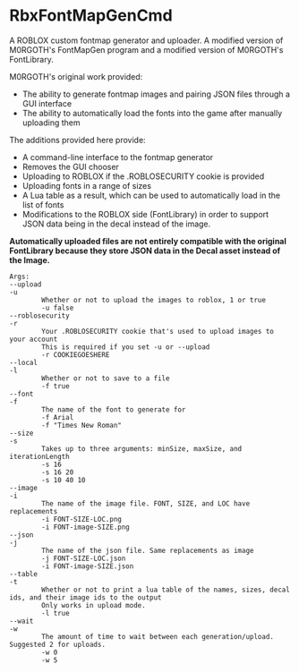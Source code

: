 # RbxFontMapGenCmd
A ROBLOX custom fontmap generator and uploader.
A modified version of M0RGOTH's FontMapGen program and a modified version of M0RGOTH's FontLibrary.

M0RGOTH's original work provided:

* The ability to generate fontmap images and pairing JSON files through a GUI interface
* The ability to automatically load the fonts into the game after manually uploading them

The additions provided here provide:

* A command-line interface to the fontmap generator
* Removes the GUI chooser
* Uploading to ROBLOX if the .ROBLOSECURITY cookie is provided
* Uploading fonts in a range of sizes
* A Lua table as a result, which can be used to automatically load in the list of fonts
* Modifications to the ROBLOX side (FontLibrary) in order to support JSON data being in the decal instead of the image.

**Automatically uploaded files are not entirely compatible with the original FontLibrary because they store JSON data in the Decal asset instead of the Image.**

	Args:
	--upload
	-u
	        Whether or not to upload the images to roblox, 1 or true
	        -u false
	--roblosecurity
	-r
	        Your .ROBLOSECURITY cookie that's used to upload images to your account
	        This is required if you set -u or --upload
	        -r COOKIEGOESHERE
	--local
	-l
	        Whether or not to save to a file
	        -f true
	--font
	-f
	        The name of the font to generate for
	        -f Arial
	        -f "Times New Roman"
	--size
	-s
	        Takes up to three arguments: minSize, maxSize, and iterationLength
	        -s 16
	        -s 16 20
	        -s 10 40 10
	--image
	-i
	        The name of the image file. FONT, SIZE, and LOC have replacements
	        -i FONT-SIZE-LOC.png
	        -i FONT-image-SIZE.png
	--json
	-j
	        The name of the json file. Same replacements as image
	        -j FONT-SIZE-LOC.json
	        -i FONT-image-SIZE.json
	--table
	-t
	        Whether or not to print a lua table of the names, sizes, decal ids, and their image ids to the output
	        Only works in upload mode.
	        -l true
	--wait
	-w
	        The amount of time to wait between each generation/upload. Suggested 2 for uploads.
	        -w 0
	        -w 5
